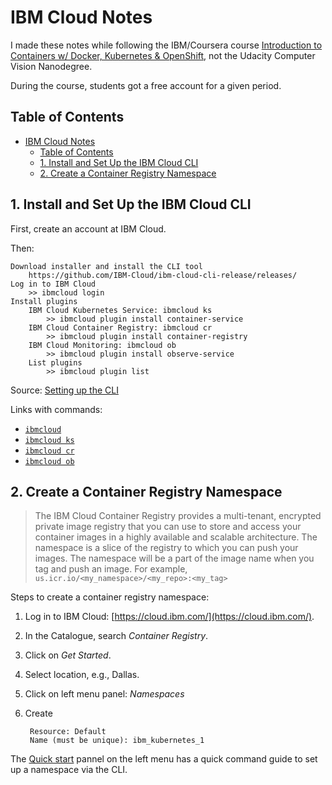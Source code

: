 # IBM Cloud Notes

I made these notes while following the IBM/Coursera course [Introduction to Containers w/ Docker, Kubernetes & OpenShift](https://www.coursera.org/learn/ibm-containers-docker-kubernetes-openshift?specialization=devops-and-software-engineering), not the Udacity Computer Vision Nanodegree.

During the course, students got a free account for a given period.

## Table of Contents

- [IBM Cloud Notes](#ibm-cloud-notes)
  - [Table of Contents](#table-of-contents)
  - [1. Install and Set Up the IBM Cloud CLI](#1-install-and-set-up-the-ibm-cloud-cli)
  - [2. Create a Container Registry Namespace](#2-create-a-container-registry-namespace)

## 1. Install and Set Up the IBM Cloud CLI

First, create an account at IBM Cloud.

Then:

    Download installer and install the CLI tool
        https://github.com/IBM-Cloud/ibm-cloud-cli-release/releases/
    Log in to IBM Cloud
        >> ibmcloud login
    Install plugins
        IBM Cloud Kubernetes Service: ibmcloud ks
            >> ibmcloud plugin install container-service
        IBM Cloud Container Registry: ibmcloud cr
            >> ibmcloud plugin install container-registry
        IBM Cloud Monitoring: ibmcloud ob
            >> ibmcloud plugin install observe-service
        List plugins
            >> ibmcloud plugin list

Source: [Setting up the CLI](https://cloud.ibm.com/docs/containers?topic=containers-cs_cli_install)

Links with commands:

- [`ibmcloud`](https://cloud.ibm.com/docs/cli/reference/ibmcloud?topic=cli-ibmcloud_cli#ibmcloud_cli)
- [`ibmcloud ks`](https://cloud.ibm.com/docs/containers?topic=containers-kubernetes-service-cli)
- [`ibmcloud cr`](https://cloud.ibm.com/docs/Registry?topic=Registry-containerregcli)
- [`ibmcloud ob`](https://cloud.ibm.com/docs/containers?topic=containers-observability_cli)

## 2. Create a Container Registry Namespace

> The IBM Cloud Container Registry provides a multi-tenant, encrypted private image registry that you can use to store and access your container images in a highly available and scalable architecture. The namespace is a slice of the registry to which you can push your images. The namespace will be a part of the image name when you tag and push an image. For example, 
> `us.icr.io/<my_namespace>/<my_repo>:<my_tag>`

Steps to create a container registry namespace:

1. Log in to IBM Cloud: [https://cloud.ibm.com/](https://cloud.ibm.com/).
2. In the Catalogue, search *Container Registry*.
3. Click on *Get Started*.
4. Select location, e.g., Dallas.
5. Click on left menu panel: *Namespaces*
6. Create

        Resource: Default
        Name (must be unique): ibm_kubernetes_1

The [Quick start](https://cloud.ibm.com/registry/start) pannel on the left menu has a quick command guide to set up a namespace via the CLI.

